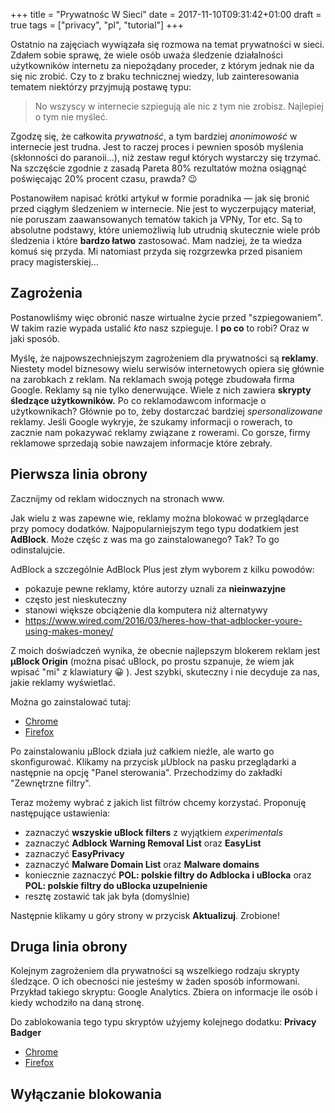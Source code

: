 +++
title = "Prywatnośc W Sieci"
date = 2017-11-10T09:31:42+01:00
draft = true
tags = ["privacy", "pl", "tutorial"]
+++
<!-- Local Variables: -->
<!-- ispell-dictionary: polish -->
<!-- End: -->

Ostatnio na zajęciach wywiązała się rozmowa na temat prywatności w sieci. Zdałem
sobie sprawę, że wiele osób uważa śledzenie działalności użytkowników internetu za
niepożądany proceder, z którym jednak nie da się nic zrobić. Czy to z braku
technicznej wiedzy, lub zainteresowania tematem niektórzy przyjmują
postawę typu:

> No wszyscy w internecie szpiegują ale nic z tym nie zrobisz. Najlepiej o tym nie myśleć.

Zgodzę się, że całkowita *prywatność*, a tym bardziej *anonimowość*
w internecie jest trudna. Jest to raczej proces i pewnien sposób myślenia
(skłonności do paranoii...), niż zestaw reguł których wystarczy się trzymać. Na
szczęście zgodnie z zasadą Pareta 80% rezultatów można osiągnąć poświęcając 20%
procent czasu, prawda? :wink:

Postanowiłem napisać krótki artykuł w formie poradnika — jak się bronić przed
ciągłym śledzeniem w internecie. Nie jest to wyczerpujący materiał, nie poruszam
zaawansowanych tematów takich ja VPNy, Tor etc. Są to absolutne podstawy, które
uniemożliwią lub utrudnią skutecznie wiele prób śledzenia i które **bardzo łatwo**
zastosować. Mam nadziej, że ta wiedza komuś się przyda. Mi natomiast przyda
się rozgrzewka przed pisaniem pracy magisterskiej...

## Zagrożenia

Postanowliśmy więc obronić nasze wirtualne życie przed "szpiegowaniem". W takim
razie wypada ustalić *kto* nasz szpieguje. I **po co** to robi? Oraz w jaki
sposób.

Myślę, że najpowszechniejszym zagrożeniem dla prywatności są **reklamy**.
Niestety model biznesowy wielu serwisów internetowych opiera się głównie na
zarobkach z reklam. Na reklamach swoją potęge zbudowała firma Google. Reklamy są
nie tylko denerwujące. Wiele z nich zawiera **skrypty śledzące użytkowników.** Po co
reklamodawcom informacje o użytkownikach? Głównie po to, żeby dostarczać
bardziej *spersonalizowane* reklamy. Jeśli Google wykryje, że szukamy informacji o
rowerach, to zacznie nam pokazywać reklamy związane z rowerami. Co gorsze, firmy
reklamowe sprzedają sobie nawzajem informacje które zebrały.


## Pierwsza linia obrony

Zacznijmy od reklam widocznych na stronach www.

Jak wielu z was zapewne wie, reklamy można blokować w przeglądarce przy pomocy
dodatków. Najpopularniejszym tego typu dodatkiem jest **AdBlock**. Może częśc z
was ma go zainstalowanego? Tak? To go odinstalujcie.

AdBlock a szczególnie AdBlock Plus jest złym wyborem z kilku powodów:

- pokazuje pewne reklamy, które autorzy uznali za **nieinwazyjne**
- często jest nieskuteczny
- stanowi większe obciążenie dla komputera niż alternatywy
- https://www.wired.com/2016/03/heres-how-that-adblocker-youre-using-makes-money/

Z moich doświadczeń wynika, że obecnie najlepszym blokerem reklam jest **µBlock
Origin** (można pisać uBlock, po prostu szpanuje, że wiem jak wpisać "mi" z
klawiatury :grinning: ). Jest szybki, skuteczny i nie decyduje za nas, jakie
reklamy wyświetlać.

Można go zainstalować tutaj:

- [Chrome](https://chrome.google.com/webstore/detail/ublock-origin/cjpalhdlnbpafiamejdnhcphjbkeiagm?hl=pl)
- [Firefox](https://addons.mozilla.org/pl/firefox/addon/ublock-origin/)

Po zainstalowaniu µBlock działa już całkiem nieźle, ale warto go
skonfigurować. Klikamy na przycisk µUblock na pasku przeglądarki a następnie na
opcję "Panel sterowania". Przechodzimy do zakładki "Zewnętrzne filtry".

Teraz możemy wybrać z jakich list filtrów chcemy korzystać. Proponuję
następujące ustawienia:

- zaznaczyć **wszyskie uBlock filters** z wyjątkiem *experimentals*
- zaznaczyć **Adblock Warning Removal List** oraz **EasyList**
- zaznaczyć **EasyPrivacy**
- zaznaczyć **Malware Domain List** oraz **Malware domains**
- koniecznie zaznaczyć **POL: polskie filtry do Adblocka i uBlocka** oraz **POL: polskie filtry do uBlocka uzupelnienie**
- resztę zostawić tak jak była (domyślnie)

Następnie klikamy u góry strony w przycisk **Aktualizuj**. Zrobione!

## Druga linia obrony

Kolejnym zagrożeniem dla prywatności są wszelkiego rodzaju skrypty śledzące.
O ich obecności nie jesteśmy w żaden sposób informowani. Przykład takiego skryptu:
Google Analytics. Zbiera on informacje ile osób i kiedy wchodziło na daną stronę.

Do zablokowania tego typu skryptów użyjemy kolejnego dodatku: **Privacy Badger**

- [Chrome](https://chrome.google.com/webstore/detail/privacy-badger/pkehgijcmpdhfbdbbnkijodmdjhbjlgp)
- [Firefox](https://addons.mozilla.org/en-US/firefox/addon/privacy-badger17/)



## Wyłączanie blokowania

<br>
